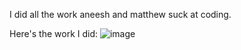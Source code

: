 I did all the work aneesh and matthew suck at coding.

Here's the work I did: ![image](https://user-images.githubusercontent.com/28660350/204969244-0ab5cc2c-18e8-40cb-b5db-7978ffe940d5.png)
